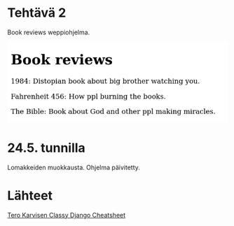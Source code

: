 # Tehtävä 2

Book reviews weppiohjelma.

![Book Reviews](book_reviews.png "Book reviews")

# 24.5. tunnilla

Lomakkeiden muokkausta.
Ohjelma päivitetty.

# Lähteet
[Tero Karvisen Classy Django Cheatsheet](https://terokarvinen.com/2023/django-cheatsheet/)